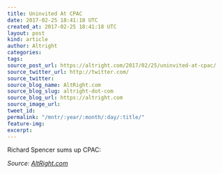 ```yaml
---
title: Uninvited At CPAC
date: 2017-02-25 18:41:18 UTC
created_at: 2017-02-25 18:41:18 UTC
layout: post
kind: article
author: Altright
categories: 
tags: 
source_post_url: https://altright.com/2017/02/25/uninvited-at-cpac/
source_twitter_url: http://twitter.com/
source_twitter: 
source_blog_name: AltRight.com
source_blog_slug: altright-dot-com
source_blog_url: https://altright.com
source_image_url: 
tweet_id: 
permalink: "/mntr/:year/:month/:day/:title/"
feature-img: 
excerpt: 
---
```

Richard Spencer sums up CPAC:<div class="">
    <i>Source: <a href="https://altright.com">AltRight.com</a></i>
</div>
